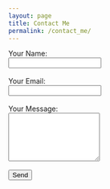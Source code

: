 ```yaml
---
layout: page
title: Contact Me
permalink: /contact_me/
---
```


<form action="https://formspree.io/f/xrbavorj" method="POST" style="max-width:600px; margin:auto;">
  <label>
    Your Name:<br>
    <input type="text" name="name" required>
  </label>
  <br><br>
  <label>
    Your Email:<br>
    <input type="email" name="_replyto" required>
  </label>
  <br><br>
  <label>
    Your Message:<br>
    <textarea name="message" rows="6" required></textarea>
  </label>
  <br><br>
  <button type="submit">Send</button>
</form>
